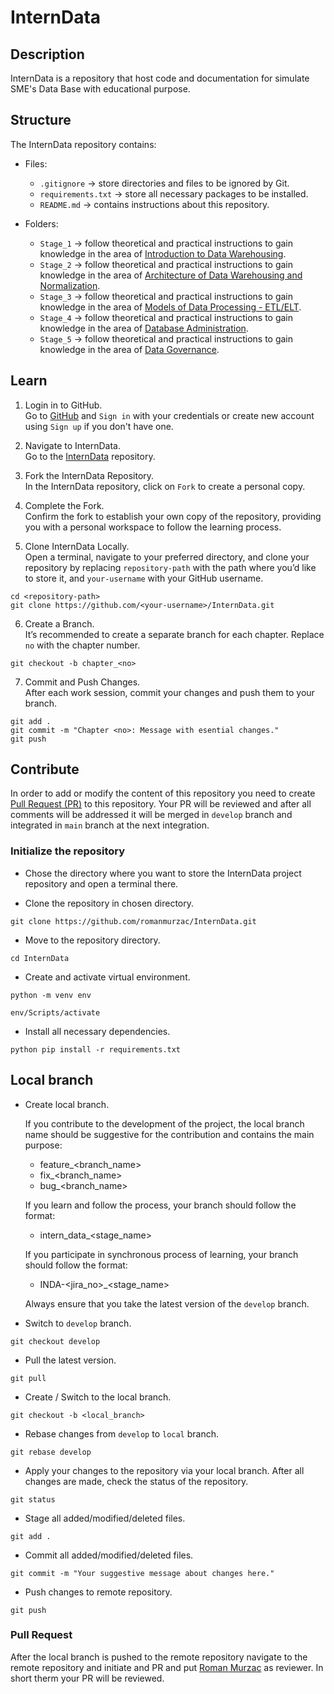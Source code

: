 # InternData

## Description
InternData is a repository that host code and documentation for simulate SME's Data Base with educational purpose.

## Structure
The InternData repository contains:

* Files:
    * `.gitignore` -> store directories and files to be ignored by Git.
    * `requirements.txt` -> store all necessary packages to be installed.
    * `README.md` -> contains instructions about this repository.

* Folders:
    * `Stage_1` -> follow theoretical and practical instructions to gain knowledge in the area of [Introduction to Data Warehousing](Stage_1).
    * `Stage_2` -> follow theoretical and practical instructions to gain knowledge in the area of [Architecture of Data Warehousing and Normalization](Stage_2).
    * `Stage_3` -> follow theoretical and practical instructions to gain knowledge in the area of [Models of Data Processing - ETL/ELT](Stage_3).
    * `Stage_4` -> follow theoretical and practical instructions to gain knowledge in the area of [Database Administration](Stage_4).
    * `Stage_5` -> follow theoretical and practical instructions to gain knowledge in the area of [Data Governance](Stage_5).

## Learn
1. Login in to GitHub.\
Go to [GitHub](https://github.com/) and `Sign in` with your credentials or create new account using `Sign up` if you don't have one.

2. Navigate to InternData.\
Go to the [InternData](https://github.com/romanmurzac/InternData) repository.

3. Fork the InternData Repository.\
In the InternData repository, click on `Fork` to create a personal copy.

4. Complete the Fork.\
Confirm the fork to establish your own copy of the repository, providing you with a personal workspace to follow the learning process.

5. Clone InternData Locally.\
Open a terminal, navigate to your preferred directory, and clone your repository by replacing `repository-path` with the path where you’d like to store it, and `your-username` with your GitHub username.
```
cd <repository-path>
git clone https://github.com/<your-username>/InternData.git
```

6. Create a Branch.\
It’s recommended to create a separate branch for each chapter. Replace `no` with the chapter number.
```
git checkout -b chapter_<no>
```

7. Commit and Push Changes.\
After each work session, commit your changes and push them to your branch.
```
git add .
git commit -m "Chapter <no>: Message with esential changes."
git push
```

## Contribute
In order to add or modify the content of this repository you need to create [Pull Request (PR)](https://docs.github.com/en/pull-requests/collaborating-with-pull-requests/proposing-changes-to-your-work-with-pull-requests/about-pull-requests) to this repository. Your PR will be reviewed and after all comments will be addressed it will be merged in `develop` branch and integrated in `main` branch at the next integration.

### Initialize the repository
* Chose the directory where you want to store the InternData project repository and open a terminal there.

* Clone the repository in chosen directory.

```
git clone https://github.com/romanmurzac/InternData.git
```

* Move to the repository directory.
```
cd InternData
```

* Create and activate virtual environment.
```
python -m venv env

env/Scripts/activate   
```

* Install all necessary dependencies.
```
python pip install -r requirements.txt
```


## Local branch
* Create local branch.

    If you contribute to the development of the project, the local branch name should be suggestive for the contribution and contains the main purpose:
    * feature_<branch_name>
    * fix_<branch_name>
    * bug_<branch_name>

    If you learn and follow the process, your branch should follow the format:
    * intern_data_<stage_name>
    
    If you participate in synchronous process of learning, your branch should follow the format:
    * INDA-<jira_no>_<stage_name>

    Always ensure that you take the latest version of the `develop` branch.

* Switch to `develop` branch.
```
git checkout develop
```

* Pull the latest version.
```
git pull
```

* Create / Switch to the local branch.
```
git checkout -b <local_branch>
```

* Rebase changes from `develop` to `local` branch.
```
git rebase develop
```

* Apply your changes to the repository via your local branch. After all changes are made, check the status of the repository.
```
git status
```

* Stage all added/modified/deleted files.
```
git add .
```

* Commit all added/modified/deleted files.
```
git commit -m "Your suggestive message about changes here."
```

* Push changes to remote repository.
```
git push
```

### Pull Request
After the local branch is pushed to the remote repository navigate to the remote repository and initiate and PR and put [Roman Murzac](https://github.com/romanmurzac) as reviewer. In short therm your PR will be reviewed.
